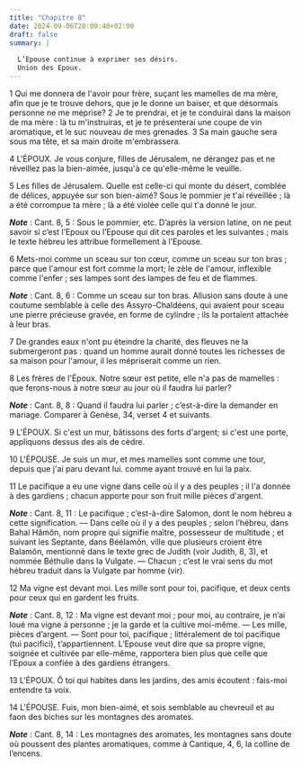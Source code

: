```yaml
---
title: "Chapitre 8"
date: 2024-09-06T20:00:40+02:00
draft: false
summary: |
  
  L’Epouse continue à exprimer ses désirs.
  Union des Epoux.
---
```



1 Qui me donnera de l'avoir pour frère, suçant les mamelles de ma mère, afin que je te trouve dehors, que je le donne un baiser, et que désormais personne ne me méprise? 2 Je te prendrai, et je te conduirai dans la maison de ma mère : là tu m'instruiras, et je te présenterai une coupe de vin aromatique, et le suc nouveau de mes grenades. 3 Sa main gauche sera sous ma tête, et sa main droite m'embrassera.


4 L'ÉPOUX.
Je vous conjure, filles de Jérusalem, ne dérangez pas et ne réveillez pas la bien-aimée, jusqu'à ce qu'elle-même le veuille.


5 Les filles de Jérusalem.
Quelle est celle-ci qui monte du désert, comblée de délices, appuyée sur son bien-aimé? Sous le pommier je t'ai réveillée ; là a été corrompue ta mère ; là a été violée celle qui t'a donné le jour.

***Note*** :  Cant. 8, 5 : Sous le pommier, etc. D’après la version latine, on ne peut savoir si c’est l’Epoux ou l’Epouse qui dit ces paroles et les suivantes ; mais le texte hébreu les attribue formellement à l’Epouse.


6 Mets-moi comme un sceau sur ton cœur, comme un sceau sur ton bras ; parce que l'amour est fort comme la mort; le zèle de l'amour, inflexible comme l'enfer ; ses lampes sont des lampes de feu et de flammes.

***Note*** :  Cant. 8, 6 : Comme un sceau sur ton bras. Allusion sans doute à une coutume semblable à celle des Assyro-Chaldéens, qui avaient pour sceau une pierre précieuse gravée, en forme de cylindre ; ils la portaient attachée à leur bras.

7 De grandes eaux n'ont pu éteindre la charité, des fleuves ne la submergeront pas : quand un homme aurait donné toutes les richesses de sa maison pour l'amour, il les mépriserait comme un rien.


8 Les frères de l'Époux.
Notre sœur est petite, elle n'a pas de mamelles : que ferons-nous à notre sœur au jour où il faudra lui parler?

***Note*** :  Cant. 8, 8 : Quand il faudra lui parler ; c’est-à-dire la demander en mariage. Comparer à Genèse, 34, verset 4 et suivants.

9 L'ÉPOUX.
Si c'est un mur, bâtissons des forts d'argent; si c'est une porte, appliquons dessus des ais de cèdre.


10 L'ÉPOUSE.
Je suis un mur, et mes mamelles sont comme une tour, depuis que j'ai paru devant lui. comme ayant trouvé en lui la paix.


11 Le pacifique a eu une vigne dans celle où il y a des peuples ; il l'a donnée à des gardiens ; chacun apporte pour son fruit mille pièces d'argent.

***Note*** :  Cant. 8, 11 : Le pacifique ; c’est-à-dire Salomon, dont le nom hébreu a cette signification. ― Dans celle où il y a des peuples ; selon l’hébreu, dans Bahal Hâmôn, nom propre qui signifie maître, possesseur de multitude ; et suivant les Septante, dans Béélamôn, ville que plusieurs croient être Balamôn, mentionné dans le texte grec de Judith (voir Judith, 8, 3), et nommée Béthulie dans la Vulgate. ― Chacun ; c’est le vrai sens du mot hébreu traduit dans la Vulgate par homme (vir).


12 Ma vigne est devant moi. Les mille sont pour toi, pacifique, et deux cents pour ceux qui en gardent les fruits.

***Note*** :  Cant. 8, 12 : Ma vigne est devant moi ; pour moi, au contraire, je n’ai loué ma vigne à personne ; je la garde et la cultive moi-même. ― Les mille, pièces d’argent. ― Sont pour toi, pacifique ; littéralement de toi pacifique (tui pacifici), t’appartiennent. L’Epouse veut dire que sa propre vigne, soignée et cultivée par elle-même, rapportera bien plus que celle que l’Epoux a confiée à des gardiens étrangers.


13 L'ÉPOUX.
Ô toi qui habites dans les jardins, des amis écoutent : fais-moi entendre ta voix.


14 L'ÉPOUSE.
Fuis, mon bien-aimé, et sois semblable au chevreuil et au faon des biches sur les montagnes des aromates.

***Note*** :  Cant. 8, 14 : Les montagnes des aromates, les montagnes sans doute où poussent des plantes aromatiques, comme à Cantique, 4, 6, la colline de l’encens.
